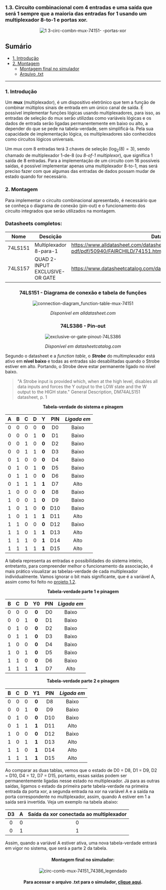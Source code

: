 ### 1.3. Circuito combinacional com 4 entradas e uma saída que será 1 sempre que a maioria das entradas for 1 usando um multiplexador 8-to-1 e portas xor.

<div align="center">
  
  ![1 3-circ-combn-mux-74151- -portas-xor](https://github.com/thearthurlima/EngenhariaEletrica/assets/115672061/9d07c13c-24b9-4a26-b063-00c32b9b4c02)
</div>

## Sumário
<!-- TOC -->
- [1. Introdução](#1-introdução)
- [2. Montagem](#2-montagem)
  - [Montagem final no simulador](#montagem-final-no-simulador)
  - [Arquivo .txt](#para-acessar-o-arquivo-txt-para-o-simulador-clique-aqui)

<!-- /TOC -->
___

### 1. Introdução

Um **mux** (multiplexador), é um dispositivo eletrônico que tem a função de combinar múltiplos sinais de entrada em um único canal de saída. É possível implementar funções lógicas usando multiplexadores, para isso, as entradas de seleção do mux serão utilizdas como variáveis lógicas e os dados de entrada serão ligadas permanentemente em baixo ou alto, a depender do que se pede na tabela-verdade, sem simplificá-la. Pela sua capacidade de implementação lógica, os multiplexadores são conhecidos como circuitos lógicos universais.

Um mux com 8 entradas terá 3 chaves de seleção ($\log_2(8) = 3$), sendo chamado de multiplexador 1-de-8 (ou *8-of-1 multiplexor*), que significa 1 saída de 8 entradas. Para a implementação de um circuito com 16 possíveis saídas, é possível implementar apenas uma multiplexador 8-to-1, mas será preciso fazer com que algumas das entradas de dados possam mudar de estado quando for necessário.

### 2. Montagem

Para implementar o circuito combinacional apresentado, é necessário que se conheça o diagrama de conexão (pin-out) e o funcionamento dos circuito integrados que serão utilizados na montagem.

### Datasheets completos:

<div align="center">

| Nome | Descição | Datasheet |
|--|--|--|
| 74LS151 | Multiplexador 8-para-1 |https://www.alldatasheet.com/datasheet-pdf/pdf/50940/FAIRCHILD/74151.html
| 74LS157 | QUAD 2-INPUT EXCLUSIVE-OR GATE | https://www.datasheetcatalog.com/datasheets_pdf/S/N/5/4/SN54LS386.shtml
</div>

<div align="center">
  
### 74LS151 - Diagrama de conexão e tabela de funções

![connection-diagram_function-table-mux-74151](https://github.com/thearthurlima/EngenhariaEletrica/assets/115672061/f144d2de-90e1-4df8-86d1-8fedc536c561)
  
  *Disponível em alldatasheet.com*
</div>

<div align="center">
  
### 74LS386 - Pin-out

  ![exclusive-or-gate-pinout-74LS386](https://github.com/thearthurlima/EngenhariaEletrica/assets/115672061/b7379602-e114-4498-b42c-402a4055c576)
  
  *Disponível em datasheetcatalog.com*
</div>

Segundo o datasheet e a *function table*, o ***Strobe*** do multimplexador está ativo em **nível baixo** e todas as entradas são desabilitadas quando o Strobe estiver em alto. Portando, o Strobe deve estar permanente ligado no nível baixo.

> "A Strobe input is provided which, when at the high level, disables all data inputs and forces the Y output to the LOW state and the W output to the HIGH state." General Description, DM74ALS151 datasheet, p. 1 

<div align="center">
<p><strong>Tabela-verdade do sistema e pinagem</strong></p>

| **A** | **B** | **C** | **D** |   **Y**   | **PIN** | *Ligada em* |
|:-----:|:-----:|:-----:|:-----:|:---------:|:------:|:-----------:|
|   0   |   0   |   0   |   0   |   **0**   |   D0   |    Baixo    |
|   0   |   0   |   0   |   1   |   **0**   |   D1   |    Baixo    |
|   0   |   0   |   1   |   0   |   **0**   |   D2   |    Baixo    |
|   0   |   0   |   1   |   1   |   **0**   |   D3   |    Baixo    |
|   0   |   1   |   0   |   0   |   **0**   |   D4   |    Baixo    |
|   0   |   1   |   0   |   1   |   **0**   |   D5   |    Baixo    |
|   0   |   1   |   1   |   0   |   **0**   |   D6   |    Baixo    |
|   0   |   1   |   1   |   1   |   **1**   |   D7   |    Alto     |
|   1   |   0   |   0   |   0   |   **0**   |   D8   |    Baixo    |
|   1   |   0   |   0   |   1   |   **0**   |   D9   |    Baixo    |
|   1   |   0   |   1   |   0   |   **0**   |   D10  |    Baixo    |
|   1   |   0   |   1   |   1   |   **1**   |   D11  |    Alto     |
|   1   |   1   |   0   |   0   |   **0**   |   D12  |    Baixo    |
|   1   |   1   |   0   |   1   |   **1**   |   D13  |    Alto     |
|   1   |   1   |   1   |   0   |   **1**   |   D14  |    Alto     |
|   1   |   1   |   1   |   1   |   **1**   |   D15  |    Alto     |
</div>

A tabela representa as entradas e possibilidades do sistema inteiro, entretanto, para compreender melhor o funcionamento da associação, é mais prático visualizar as tabelas-verdade de cada multiplexador individualmente. Vamos ignorar o bit mais significante, que é a variável A, assim como foi feito no [projeto 1.2](https://github.com/thearthurlima/EngenhariaEletrica/tree/main/LABCD/1.2-circ-combin-mux-74151-%26-74157).

<div align="center">
<p><strong>Tabela-verdade parte 1 e pinagem</strong></p>

| **B** | **C** | **D** | **Y0** | **PIN** | *Ligada em* |
|:-----:|:-----:|:-----:|:-----:|:------:|:-----------:|
|   0   |   0   |   0   | **0** |   D0   |    Baixo    |
|   0   |   0   |   1   | **0** |   D1   |    Baixo    |
|   0   |   1   |   0   | **0** |   D2   |    Baixo    |
|   0   |   1   |   1   | **0** |   D3   |    Baixo    |
|   1   |   0   |   0   | **0** |   D4   |    Baixo    |
|   1   |   0   |   1   | **0** |   D5   |    Baixo    |
|   1   |   1   |   0   | **0** |   D6   |    Baixo    |
|   1   |   1   |   1   | **1** |   D7   |    Alto     |
</div>


<div align="center">
<p><strong>Tabela-verdade parte 2 e pinagem</strong></p>

| **B** | **C** | **D** | **Y1** | **PIN** | *Ligada em* |
|:-----:|:-----:|:-----:|:-----:|:------:|:-----------:|
|   0   |   0   |   0   | **0** |   D8   |    Baixo    |
|   0   |   0   |   1   | **0** |   D9   |    Baixo    |
|   0   |   1   |   0   | **0** |   D10  |    Baixo    |
|   0   |   1   |   1   | **1** |   D11  |    Alto     |
|   1   |   0   |   0   | **0** |   D12  |    Baixo    |
|   1   |   0   |   1   | **1** |   D13  |    Alto     |
|   1   |   1   |   0   | **1** |   D14  |    Alto     |
|   1   |   1   |   1   | **1** |   D15  |    Alto     |
</div>

Ao comparar as duas tablas, vemos que o estado de D0 = D8, D1 = D9, D2 = D10, D4 = 12, D7 = D15, portanto, essas saídas podem ser permanentemente ligadas nesse estado no multiplexador. Já para as outras saídas, ligamos o estado da primeira parte tabela-verdade na primeira entrada da porta xor, a segunda entrada na xor na variável A e a saída na porta correspondente no multiplexador, assim, quando A estiver em 1 a saída será invertida. Veja um exemplo na tabela abaixo:

<div align="center">

|D3|A|Saída da xor conectada ao multiplexador|
|:--:|:--:|:--:|
|0|0|0|
|0|1|1|
</div>

Assim, quando a variável A estiver ativa, uma nova tabela-verdade entrará em vigor no sistema, que será a parte 2 da tabela.

<div align="center">
  
  #### Montagem final no simulador:

  ![circ-comb-mux-74151_74386_legendado](https://github.com/thearthurlima/EngenhariaEletrica/assets/115672061/8a93b94d-e5c1-4a57-a9a1-0f02ab08f101)
</div>

<div align="center">

#### Para acessar o arquivo .txt para o simulador, [clique aqui](------).
</div>
